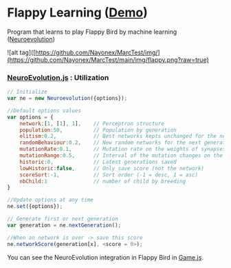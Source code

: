 # Flappy Learning ([Demo](http://nayonex.github.io/FlappyLearning/))

Program that learns to play Flappy Bird by machine learning ([Neuroevolution](http://www.scholarpedia.org/article/Neuroevolution))

![alt tag]([https://github.com/Nayonex/MarcTest/img/](https://github.com/Nayonex/MarcTest/main/img/flappy.png?raw=true)

### [NeuroEvolution.js](https://github.com/Nayonex/MarcTest/blob/main/Neuroevolution.js) : Utilization
```javascript
// Initialize
var ne = new Neuroevolution({options});

//Default options values
var options = {
    network:[1, [1], 1],    // Perceptron structure
    population:50,          // Population by generation
    elitism:0.2,            // Best networks kepts unchanged for the next generation (rate)
    randomBehaviour:0.2,    // New random networks for the next generation (rate)
    mutationRate:0.1,       // Mutation rate on the weights of synapses
    mutationRange:0.5,      // Interval of the mutation changes on the synapse weight
    historic:0,             // Latest generations saved
    lowHistoric:false,      // Only save score (not the network)
    scoreSort:-1,           // Sort order (-1 = desc, 1 = asc)
    nbChild:1               // number of child by breeding
}

//Update options at any time
ne.set({options});

// Generate first or next generation
var generation = ne.nextGeneration();

//When an network is over -> save this score
ne.networkScore(generation[x], <score = 0>);
```

You can see the NeuroEvolution integration in Flappy Bird in [Game.js](https://github.com/Nayonex/MarcTest/blob/main/game.js).
